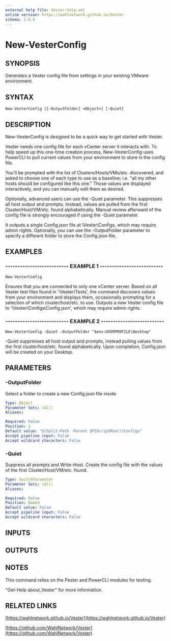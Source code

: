 ```yaml
---
external help file: Vester-help.xml
online version: https://wahlnetwork.github.io/Vester
schema: 2.0.0
---
```


# New-VesterConfig

## SYNOPSIS
Generates a Vester config file from settings in your existing VMware environment.

## SYNTAX

```
New-VesterConfig [[-OutputFolder] <Object>] [-Quiet]
```

## DESCRIPTION
New-VesterConfig is designed to be a quick way to get started with Vester.

Vester needs one config file for each vCenter server it interacts with.
To
help speed up this one-time creation process, New-VesterConfig uses PowerCLI
to pull current values from your environment to store in the config file.

You'll be prompted with the list of Clusters/Hosts/VMs/etc.
discovered, and
asked to choose one of each type to use as a baseline; i.e.
"all my other
hosts should be configured like this one." Those values are displayed
interactively, and you can manually edit them as desired.

Optionally, advanced users can use the -Quiet parameter.
This suppresses
all host output and prompts.
Instead, values are pulled from the first
Cluster/Host/VM/etc.
found alphabetically.
Manual review afterward of the
config file is strongly encouraged if using the -Quiet parameter.

It outputs a single Config.json file at \Vester\Configs, which may require
admin rights.
Optionally, you can use the -OutputFolder parameter to
specify a different folder to store the Config.json file.

## EXAMPLES

### -------------------------- EXAMPLE 1 --------------------------
```
New-VesterConfig
```

Ensures that you are connected to only one vCenter server.
Based on all Vester test files found in '\Vester\Tests', the command
discovers values from your environment and displays them, occasionally
prompting for a selection of which cluster/host/etc.
to use.
Outputs a new Vester config file to '\Vester\Configs\Config.json',
which may require admin rights.

### -------------------------- EXAMPLE 2 --------------------------
```
New-VesterConfig -Quiet -OutputFolder "$env:USERPROFILE\Desktop"
```

-Quiet suppresses all host output and prompts, instead pulling values
from the first cluster/host/etc.
found alphabetically.
Upon completion, Config.json will be created on your Desktop.

## PARAMETERS

### -OutputFolder
Select a folder to create a new Config.json file inside

```yaml
Type: Object
Parameter Sets: (All)
Aliases: 

Required: False
Position: 1
Default value: "$(Split-Path -Parent $PSScriptRoot)\Configs"
Accept pipeline input: False
Accept wildcard characters: False
```

### -Quiet
Suppress all prompts and Write-Host.
Create the config file
with the values of the first Cluster/Host/VM/etc.
found.

```yaml
Type: SwitchParameter
Parameter Sets: (All)
Aliases: 

Required: False
Position: Named
Default value: False
Accept pipeline input: False
Accept wildcard characters: False
```

## INPUTS

## OUTPUTS

## NOTES
This command relies on the Pester and PowerCLI modules for testing.

"Get-Help about_Vester" for more information.

## RELATED LINKS

[https://wahlnetwork.github.io/Vester](https://wahlnetwork.github.io/Vester)

[https://github.com/WahlNetwork/Vester](https://github.com/WahlNetwork/Vester)

